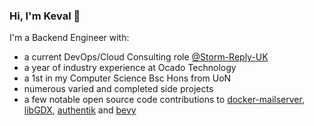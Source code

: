 ### Hi, I'm Keval 👋

I'm a Backend Engineer with:
- a current DevOps/Cloud Consulting role [@Storm-Reply-UK](https://github.com/Storm-Reply-UK)
- a year of industry experience at Ocado Technology
- a 1st in my Computer Science Bsc Hons from UoN
- numerous varied and completed side projects
- a few notable open source code contributions to [docker-mailserver](https://github.com/docker-mailserver/docker-mailserver), [libGDX](https://github.com/libgdx/libgdx), [authentik](https://github.com/goauthentik/authentik) and [bevy](https://github.com/bevyengine/bevy)
